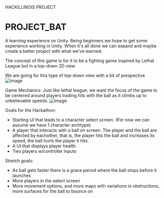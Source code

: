 HACKILLINOIS PROJECT

# PROJECT_BAT
A learning experience on Unity. Being beginners we hope to get some experience working in Unity. When it's all done we can expand and maybe create a better project with what we've learned.

The concept of this game is for it to be a fighting game inspired by Lethal League but in a top-down 2D view


We are going for this type of top-down view with a bit of prespective 
![image](https://user-images.githubusercontent.com/51679082/114278191-39757100-99f4-11eb-9c0a-99fbcf0cb6d8.png)

Game Mechanics:
Just like lethal league, we want the focus of the game to be centered around players trading hits with the ball as it climbs up to unbelievable speeds.
![image](https://user-images.githubusercontent.com/51679082/114278344-01226280-99f5-11eb-9e05-c9f8dacb1264.png)


Goals for the Hackathon:
* Starting UI that leads to a character select screen. (For now we can assume we have 1 character archtype)
* A player that interacts with a ball on screen. The player and the ball are affected by eachother, that is, the player hits the ball and increases its speed, the ball hurts the player it hits.
* A UI that displays player health.
* Two players w/controller inputs

Stretch goals:
* As ball gets faster there is a grace period where the ball stops before it launches
* More players in the select screen
* More movement options, and more maps with variations in obstructions, more surfaces for the ball to bounce on

